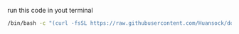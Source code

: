 run  this code in yout terminal

```bash
/bin/bash -c "(curl -fsSL https://raw.githubusercontent.com/Huansock/downloadAllatOnce/main/downloadAllAtOnce.sh)"
```
